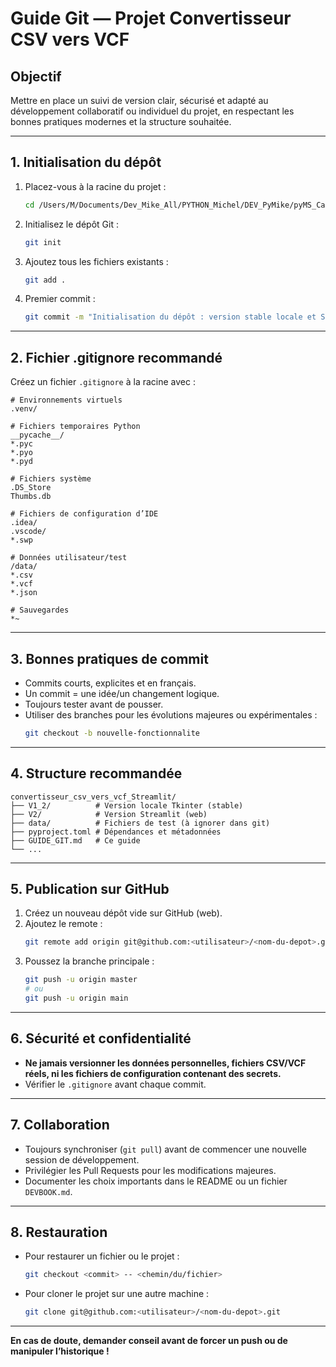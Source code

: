 # Guide Git — Projet Convertisseur CSV vers VCF

## Objectif
Mettre en place un suivi de version clair, sécurisé et adapté au développement collaboratif ou individuel du projet, en respectant les bonnes pratiques modernes et la structure souhaitée.

---

## 1. Initialisation du dépôt

1. Placez-vous à la racine du projet :
   ```bash
   cd /Users/M/Documents/Dev_Mike_All/PYTHON_Michel/DEV_PyMike/pyMS_CarnetCode_1.2/convertisseur_csv_vers_vcf_Streamlit
   ```
2. Initialisez le dépôt Git :
   ```bash
   git init
   ```
3. Ajoutez tous les fichiers existants :
   ```bash
   git add .
   ```
4. Premier commit :
   ```bash
   git commit -m "Initialisation du dépôt : version stable locale et Streamlit"
   ```

---

## 2. Fichier .gitignore recommandé

Créez un fichier `.gitignore` à la racine avec :
```gitignore
# Environnements virtuels
.venv/

# Fichiers temporaires Python
__pycache__/
*.pyc
*.pyo
*.pyd

# Fichiers système
.DS_Store
Thumbs.db

# Fichiers de configuration d’IDE
.idea/
.vscode/
*.swp

# Données utilisateur/test
/data/
*.csv
*.vcf
*.json

# Sauvegardes
*~
```

---

## 3. Bonnes pratiques de commit
- Commits courts, explicites et en français.
- Un commit = une idée/un changement logique.
- Toujours tester avant de pousser.
- Utiliser des branches pour les évolutions majeures ou expérimentales :
  ```bash
  git checkout -b nouvelle-fonctionnalite
  ```

---

## 4. Structure recommandée

```
convertisseur_csv_vers_vcf_Streamlit/
├── V1_2/          # Version locale Tkinter (stable)
├── V2/            # Version Streamlit (web)
├── data/          # Fichiers de test (à ignorer dans git)
├── pyproject.toml # Dépendances et métadonnées
├── GUIDE_GIT.md   # Ce guide
└── ...
```

---

## 5. Publication sur GitHub

1. Créez un nouveau dépôt vide sur GitHub (web).
2. Ajoutez le remote :
   ```bash
   git remote add origin git@github.com:<utilisateur>/<nom-du-depot>.git
   ```
3. Poussez la branche principale :
   ```bash
   git push -u origin master
   # ou
   git push -u origin main
   ```

---

## 6. Sécurité et confidentialité
- **Ne jamais versionner les données personnelles, fichiers CSV/VCF réels, ni les fichiers de configuration contenant des secrets.**
- Vérifier le `.gitignore` avant chaque commit.

---

## 7. Collaboration
- Toujours synchroniser (`git pull`) avant de commencer une nouvelle session de développement.
- Privilégier les Pull Requests pour les modifications majeures.
- Documenter les choix importants dans le README ou un fichier `DEVBOOK.md`.

---

## 8. Restauration
- Pour restaurer un fichier ou le projet :
   ```bash
   git checkout <commit> -- <chemin/du/fichier>
   ```
- Pour cloner le projet sur une autre machine :
   ```bash
   git clone git@github.com:<utilisateur>/<nom-du-depot>.git
   ```

---

**En cas de doute, demander conseil avant de forcer un push ou de manipuler l’historique !**
